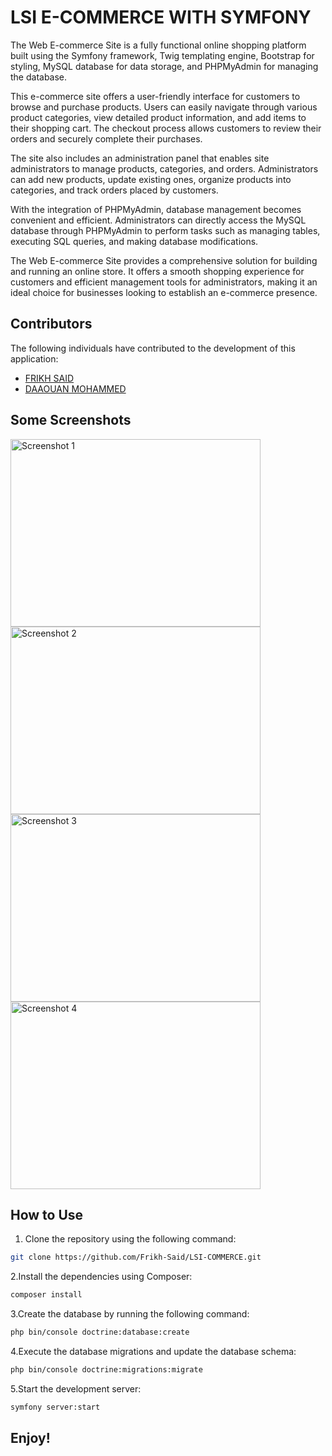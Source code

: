 # LSI E-COMMERCE WITH SYMFONY


The Web E-commerce Site is a fully functional online shopping platform built using the Symfony framework, Twig templating engine, Bootstrap for styling, MySQL database for data storage, and PHPMyAdmin for managing the database. 

This e-commerce site offers a user-friendly interface for customers to browse and purchase products. Users can easily navigate through various product categories, view detailed product information, and add items to their shopping cart. The checkout process allows customers to review their orders and securely complete their purchases.

The site also includes an administration panel that enables site administrators to manage products, categories, and orders. Administrators can add new products, update existing ones, organize products into categories, and track orders placed by customers.

With the integration of PHPMyAdmin, database management becomes convenient and efficient. Administrators can directly access the MySQL database through PHPMyAdmin to perform tasks such as managing tables, executing SQL queries, and making database modifications.

The Web E-commerce Site provides a comprehensive solution for building and running an online store. It offers a smooth shopping experience for customers and efficient management tools for administrators, making it an ideal choice for businesses looking to establish an e-commerce presence.


## Contributors

The following individuals have contributed to the development of this application:

- [FRIKH SAID](https://github.com/Frikh-Said)
- [DAAOUAN MOHAMMED](https://github.com/Daaouan-Mohammed)

## Some Screenshots
<img src="https://github.com/Frikh-Said/LSI-COMMERCE/assets/123327203/af66ce15-0b07-428d-9233-64719c36e5e2" alt="Screenshot 1" width="400" height="300" />
<img src="https://github.com/Frikh-Said/LSI-COMMERCE/assets/123327203/769e8959-7db8-479e-b050-3af7e72c05e5" alt="Screenshot 2" width="400" height="300" />
<img src="https://github.com/Frikh-Said/LSI-COMMERCE/assets/123327203/2aa5c895-1856-4541-bf4f-4a3b9530a648" alt="Screenshot 3" width="400" height="300" />
<img src="https://github.com/Frikh-Said/LSI-COMMERCE/assets/123327203/dadb790f-8080-4510-9bf0-0f65eb9b74cb" alt="Screenshot 4" width="400" height="300" />


## How to Use

1. Clone the repository using the following command:

```bash
git clone https://github.com/Frikh-Said/LSI-COMMERCE.git
```
2.Install the dependencies using Composer:

```bash
composer install
```
3.Create the database by running the following command:

```bash
php bin/console doctrine:database:create
```

4.Execute the database migrations and update the database schema:

```bash
php bin/console doctrine:migrations:migrate
```

5.Start the development server:

```bash
symfony server:start
```

## Enjoy!
